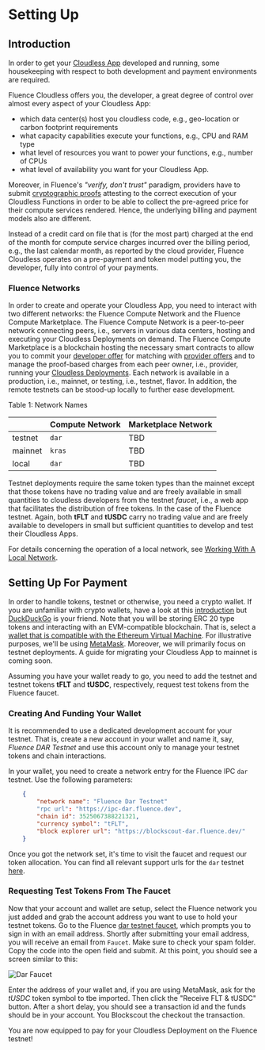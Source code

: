 # Setting Up

## Introduction

In order to get your [Cloudless App](../glossary.md#cloudless-app) developed and running, some housekeeping with respect to both development and payment environments are required. 

Fluence Cloudless offers you, the developer, a great degree of control over almost every aspect of your Cloudless App: 

* which data center(s) host you cloudless code, e.g., geo-location or carbon footprint requirements
* what capacity capabilities execute your functions, e.g., CPU and RAM type
* what level of resources you want to power your functions, e.g., number of CPUs
*  what level of availability you want for your Cloudless App. 

Moreover, in Fluence's *"verify, don't trust"* paradigm, providers have to submit [cryptographic proofs](../glossary.md/#proofs) attesting to the correct execution of your Cloudless Functions in order to be able to collect the pre-agreed price for their compute services rendered. Hence, the underlying billing and payment models also are different.

Instead of a credit card on file that is (for the most part) charged at the end of the month for compute service charges incurred over the billing period, e.g., the last calendar month, as reported by the cloud provider, Fluence Cloudless operates on a pre-payment and token model putting you, the developer, fully into control of your payments. 

### Fluence Networks

In order to create and operate your Cloudless App, you need to interact with two different networks: the Fluence Compute Network and the Fluence Compute Marketplace. The Fluence Compute Network is a peer-to-peer network connecting peers, i.e., servers in various data centers, hosting and executing your Cloudless Deployments on demand. The Fluence Compute Marketplace is a blockchain hosting the necessary smart contracts to allow you to commit your [developer offer](../glossary.md/#developer-offer) for matching with [provider offers](../glossary.md/#provider-offer) and to manage the proof-based charges from each peer owner, i.e., provider, running your [Cloudless Deployments](../glossary.md/#cloudless-deployment). Each network is available in a production, i.e., mainnet, or testing, i.e., testnet, flavor. In addition, the remote testnets can be stood-up locally to further ease development.

Table 1: Network Names

|  | Compute Network | Marketplace Network |
|---|---|---|
| testnet| `dar`| TBD|
| mainnet| `kras` | TBD |
| local | `dar` | TBD|

Testnet deployments require the same token types than the mainnet except that those tokens have no trading value and are freely available in small quantities to cloudless developers from the testnet *faucet*, i.e., a web app that facilitates the distribution of free tokens. In the case of the Fluence testnet. Again, both **tFLT** and **tUSDC** carry no trading value and are freely available to developers in small but sufficient quantities to develop and test their Cloudless Apps.

For details concerning the operation of a local network, see [Working With A Local Network](./working_with_local_networks.md).

## Setting Up For Payment

In order to handle tokens, testnet or otherwise, you need a crypto wallet. If you are unfamiliar with crypto wallets, have a look at this [introduction](https://www.coindesk.com/learn/your-first-crypto-wallet-how-to-use-it-and-why-you-need-one/) but [DuckDuckGo](https://duckduckgo.com/?q=introduction+to+crypto+wallets&df=y&ia=web) is your friend. Note that you will be storing ERC 20 type tokens and interacting with an EVM-compatible blockchain. That is, select a [wallet that is compatible with the Ethereum Virtual Machine](https://shardeum.org/blog/what-is-evm-wallet/). For illustrative purposes, we'll be using [MetaMask](https://metamask.io/). Moreover, we will primarily focus on testnet deployments. A guide for migrating your Cloudless App to mainnet is coming soon.

Assuming you have your wallet ready to go, you need to add the testnet and testnet tokens **tFLT** and **tUSDC**, respectively, request test tokens from the Fluence faucet.

### Creating And Funding Your Wallet

It is recommended to use a dedicated development account for your testnet. That is, create a new account in your wallet and name it, say, *Fluence DAR Testnet* and use this account only to manage your testnet tokens and chain interactions. 

In your wallet, you need to create a network entry for the Fluence IPC `dar` testnet. Use the following parameters:

```json
    {
        "network name": "Fluence Dar Testnet"
        "rpc url": "https://ipc-dar.fluence.dev",
        "chain id": 3525067388221321,
        "currency symbol": "tFLT",
        "block explorer url": "https://blockscout-dar.fluence.dev/"
    }
```

Once you got the network set, it's time to visit the faucet and request our token allocation. You can find all relevant support urls for the `dar` testnet [here](https://dar.fluence.dev/). 

### Requesting Test Tokens From The Faucet

Now that your account and wallet are setup, select the Fluence network you just added and grab the account address you want to use to hold your testnet tokens. Go to the Fluence [dar testnet faucet](https://faucet-dar.fluence.dev/), which prompts you to sign in with an email address. Shortly after submitting your email address, you will receive an email from `Faucet`. Make sure to check your spam folder. Copy the code into the open field and submit. At this point, you should see a screen similar to this:



<div>
  <img
    src="/img/mvm/dar_faucet.png"
    alt="Dar Faucet"
    style={{ display: "block", margin: "auto", maxWidth: "65%" }}
  />
</div>

Enter the address of your wallet and, if you are using MetaMask, ask for the *tUSDC* token symbol to tbe imported. Then click the "Receive FLT & tUSDC" button. After a short delay, you should see a transaction id and the funds should be in your account. You Blockscout the checkout the transaction.

You are now equipped to pay for your Cloudless Deployment on the Fluence testnet!